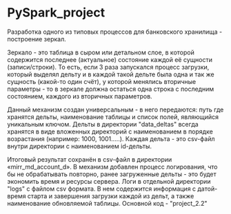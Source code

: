 # PySpark_project
Разработка одного из типовых процессов для банковского хранилища - построение зеркал.

Зеркало - это таблица в сыром или детальном слое, в которой содержится последнее (актуальное) состояние каждой еë сущности (записи/строки). То есть, если 3 раза запускался процесс загрузки, который выделял дельту и в каждой такой дельте была одна и так же сущность (какой-то один счëт), у которой менялись вторичные параметры - то в зеркале должна остаться одна строка с последним состоянием, каждого из вторичных параметров.

Данный механизм создан универсальным - в него передаются:  путь где хранятся дельты, наименование таблицы и список полей, являющийся уникальным ключом. 
Дельты в директории "data_deltas" всегда хранятся в виде вложенных директорий с наименованием в порядке возрастания (например: 1000, 1001…..). Каждая дельта - это csv-файл внутри директории с наименованием id-дельты.

Итоговый результат сохранëн в csv-файл в директории «mirr_md_account_d».
В механизм добавлен процесс логирования, что бы не обрабатывать повторно, ранее загруженные дельты - это будет экономить время и ресурсы сервера.
Логи в отдельной директории "logs" с файлом csv формата. В нем содержится информация с датой-время старта и завершения загрузки каждой из дельт, а также наименование обновляемой таблицы.
Основной код - "project_2.2"
